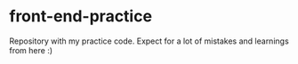 # front-end-practice
Repository with my practice code. Expect for a lot of mistakes and learnings from here :)
